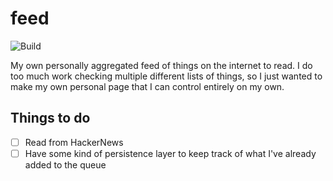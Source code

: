 # feed

![Build](https://github.com/abatilo/feed/workflows/Build/badge.svg)

My own personally aggregated feed of things on the internet to read. I do too
much work checking multiple different lists of things, so I just wanted to make
my own personal page that I can control entirely on my own.

## Things to do

- [ ] Read from HackerNews
- [ ] Have some kind of persistence layer to keep track of what I've already added to the queue
